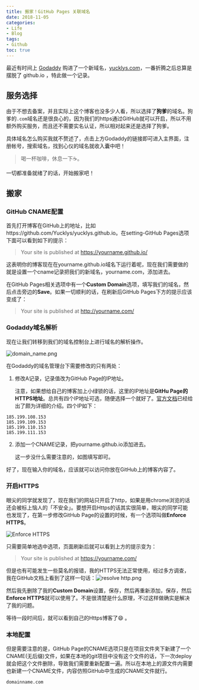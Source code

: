 ```yaml
---
title: 搬家！GitHub Pages 关联域名
date: 2018-11-05
categories:
- Life
- Blog
tags:
- Github
toc: true
---
```


最近有时间上 [Godaddy](https://www.godaddy.com/) 购进了一个新域名，[yucklys.com](https://yucklys.com/)，一番折腾之后总算是摆脱了 github.io ，特此做一个记录。

<!--more-->

## 服务选择

由于不想去备案，并且实际上这个博客也没多少人看，所以选择了**狗爹**的域名。狗爹的`.com`域名还是很良心的，因为我们的https通过GitHub就可以开启，所以不用额外购买服务，而且还不需要实名认证，所以相对起来还是选择了狗爹。

具体域名怎么购买我就不赘述了，点击上方Godaddy的链接即可进入主界面，注册帐号，搜索域名，找到心仪的域名就收入囊中吧！

> 喝一杯咖啡，休息一下:coffee:。

一切都准备就绪了的话，开始搬家吧！

## 搬家

### GitHub CNAME配置

首先打开博客在GitHub上的地址，比如https://github.com/Yucklys/yucklys.github.io。在setting-GitHub Pages选项下面可以看到如下的提示：

> Your site is published at <https://yourname.github.io/>

这表明你的博客现在在yourname.github.io域名下运行着呢，现在我们需要做的就是设置一个cname记录把我们的新域名，yourname.com，添加进去。

在GitHub Pages相关选项中有一个**Custom Domain**选项，填写我们的域名，然后点击旁边的**Save**。如果一切顺利的话，在刷新后GitHub Pages下方的提示应该变成了：

> Your site is published at http://yourname.com/

### Godaddy域名解析

现在让我们转移到我们的域名控制台上进行域名的解析操作。

![domain_name.png](https://i.loli.net/2018/11/06/5be10e1559b33.png)

在Godaddy的域名管理台下需要修改的只有两处：

1. 修改A记录，记录值改为GitHub Page的IP地址。

   注意，如果想给自己的博客加上小绿锁的话，这里的IP地址是**GitHu Page的HTTPS地址**。总共有四个IP地址可选，随便选择一个就好了。[官方文档](https://help.github.com/articles/setting-up-an-apex-domain/)已经给出了颇为详细的介绍。四个IP如下：

```
185.199.108.153
185.199.109.153
185.199.110.153
185.199.111.153
```

2. 添加一个CNAME记录，把yourname.github.io添加进去。

   这一步没什么需要注意的，如图填写即可。

好了，现在输入你的域名，应该就可以访问你放在GitHub上的博客内容了。

### 开启HTTPS

眼尖的同学就发现了，现在我们的网站只开启了http，如果是用chrome浏览的话还会被标上恼人的「不安全」。要想开启Https的话其实很简单，眼尖的同学可能也发现了，在第一步修改GitHub Page的设置的时候，有一个选项叫做**Enforce HTTPS**。

![Enforce HTTPS](https://blog.github.com/assets/img/2018-05-01-github-pages-custom-domains-enforce-https.png)

只需要简单地选中选项，页面刷新后就可以看到上方的提示变为：

> Your site is published at https://yourname.com/

但是也有可能发生一些莫名的报错，我的HTTPS无法正常使用，经过多方调查，我在GitHub文档上看到了这样一句话：![resolve http.png](https://i.loli.net/2018/11/06/5be114e1ef53e.png)

然后我先删除了我的**Custom Domain**设置，保存，然后再重新添加，保存，然后**Enforce HTTPS**就可以使用了。不是很清楚是什么原理，不过这样做确实是解决了我的问题。

等待一段时间后，就可以看到自己的Https博客了:smile: 。

### 本地配置

但是需要注意的是，GitHub Page的CNAME选项只是在项目文件夹下新建了一个CNAME(无后缀)文件，如果在本地的git项目中没有这个文件的话，下一次deploy就会把这个文件删除，导致我们需要重新配置一遍。所以在本地上的源文件内需要也新建一个CNAME文件，内容仿照GitHub中生成的CNAME文件就行。

```
domainname.com
```

